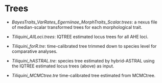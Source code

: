 # Trees

+ *BayesTraits_VarRates_Egerniinae_MorphTraits_Scalar.trees*: a nexus file of median-scalar transformed trees for each morphological trait. 

+ *Tiliquini_AllLoci.trees*: IQTREE estimated locus trees for all AHE loci. 

+ *Tiliquini_forR.tre*: time-calibrated tree trimmed down to species level for comparative analyses.

+ *Tiliquini_hASTRAL.tre*: species tree estimated by hybrid-ASTRAL using the IQTREE estimated locus trees (above) as input. 

+ *Tiliquini_MCMCtree.tre* time-calibrated tree estimated from MCMCtree. 
